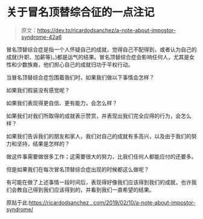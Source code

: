 # 关于冒名顶替综合征的一点注记

> 原文：<https://dev.to/ricardodsanchez/a-note-about-impostor-syndrome-42a6>

冒名顶替综合症是指一个人怀疑自己的成就，觉得自己不配得到，或者认为自己的成就(升职、加薪等)。)都是运气的结果。冒名顶替综合症会影响任何人，尤其是女性和少数族裔，他们担心自己的成就归功于平权行动。

当冒名顶替综合症包围着我们时，如果我们做以下事情会怎样？

如果我们假装没有感觉呢？

如果我们表现得更自信、更有能力，会怎么样？

如果我们对我们所取得的成就表示赞赏，并表现出我们完全应得的行为，会怎么样？

如果我们告诉我们的朋友和家人，我们对自己的成就有多高兴，以及由于我们的努力和坚持，结果是怎样的？

做这件事需要做很多工作；这需要很大的努力，比我们任何人都能应付的还要多。

但是如果我们在每次冒名顶替综合症出现的时候都这么做呢？

有可能在做了上述事情一段时间后，表现得好像我们应该得到我们的成就，也许我们会教自己得到我们应该得到的，并看到我们一直希望的结果。

原贴于此:[https://ricardodsanchez . com/2019/02/10/a-note-about-impostor-syndrome/](https://ricardodsanchez.com/2019/02/10/a-note-about-impostor-syndrome/)